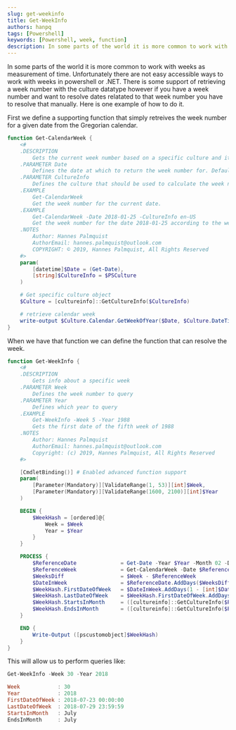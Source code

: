 ```yaml
---
slug: get-weekinfo
title: Get-WeekInfo
authors: hanpq
tags: [Powershell]
keywords: [Powershell, week, function]
description: In some parts of the world it is more common to work with weeks as measurement of time. Unfortunately there are not easy accessible ways to work with weeks in powershell or .NET.
---
```


<div class="fb-share-button"
data-href="https://getps.dev/blog/get-weekinfo"
data-layout="button"
data-size="small">
</div>

In some parts of the world it is more common to work with weeks as measurement of time. Unfortunately there are not easy accessible ways to work with weeks in powershell or .NET. There is some support of retrieving a week number with the culture datatype however if you have a week number and want to resolve dates relatated to that week number you have to resolve that manually. Here is one example of how to do it.

First we define a supporting function that simply retreives the week number for a given date from the Gregorian calendar.

```powershell
function Get-CalendarWeek {
    <#
    .DESCRIPTION
        Gets the current week number based on a specific culture and it's week number descision rules.
    .PARAMETER Date
        Defines the date at which to return the week number for. Defaults to the current date.
    .PARAMETER CultureInfo
        Defines the culture that should be used to calculate the week number. Defaults to se-SV.
    .EXAMPLE
        Get-CalendarWeek
        Get the week number for the current date.
    .EXAMPLE
        Get-CalendarWeek -Date 2018-01-25 -CultureInfo en-US
        Get the week number for the date 2018-01-25 according to the week number calculation rules of the en-US culture.
    .NOTES
        Author: Hannes Palmquist
        AuthorEmail: hannes.palmquist@outlook.com
        COPYRIGHT: © 2019, Hannes Palmquist, All Rights Reserved
    #>
    param(
        [datetime]$Date = (Get-Date),
        [string]$CultureInfo = $PSCulture
    )

    # Get specific culture object
    $Culture = [cultureinfo]::GetCultureInfo($CultureInfo)

    # retrieve calendar week
    write-output $Culture.Calendar.GetWeekOfYear($Date, $Culture.DateTimeFormat.CalendarWeekRule, $Culture.DateTimeFormat.FirstDayOfWeek)
}
```

When we have that function we can define the function that can resolve the week.

```powershell
function Get-WeekInfo {
    <#
    .DESCRIPTION
        Gets info about a specific week
    .PARAMETER Week
        Defines the week number to query
    .PARAMETER Year
        Defines which year to query
    .EXAMPLE
        Get-WeekInfo -Week 5 -Year 1988
        Gets the first date of the fifth week of 1988
    .NOTES
        Author: Hannes Palmquist
        AuthorEmail: hannes.palmquist@outlook.com
        Copyright: (c) 2019, Hannes Palmquist, All Rights Reserved
    #>

    [CmdletBinding()] # Enabled advanced function support
    param(
        [Parameter(Mandatory)][ValidateRange(1, 53)][int]$Week,
        [Parameter(Mandatory)][ValidateRange(1600, 2100)][int]$Year
    )

    BEGIN {
        $WeekHash = [ordered]@{
            Week = $Week
            Year = $Year
        }
    }

    PROCESS {
        $ReferenceDate              = Get-Date -Year $Year -Month 02 -Date 05
        $ReferenceWeek              = Get-CalendarWeek -Date $ReferenceDate
        $WeeksDiff                  = $Week - $ReferenceWeek
        $DateInWeek                 = $ReferenceDate.AddDays($WeeksDiff * 7)
        $WeekHash.FirstDateOfWeek   = $DateInWeek.AddDays(1 - [int]$DateInWeek.DayOfWeek)
        $WeekHash.LastDateOfWeek    = $WeekHash.FirstDateOfWeek.AddDays(7).AddMilliseconds(-1)
        $WeekHash.StartsInMonth     = ([cultureinfo]::GetCultureInfo($PSCulture)).DateTimeFormat.MonthNames[($WeekHash.FirstDateOfWeek).Month-1]
        $WeekHash.EndsInMonth       = ([cultureinfo]::GetCultureInfo($PSCulture)).DateTimeFormat.MonthNames[($WeekHash.LastDateOfWeek).Month-1]
    }

    END {
        Write-Output ([pscustomobject]$WeekHash)
    }
}
```

This will allow us to perform queries like:

```powershell
Get-WeekInfo -Week 30 -Year 2018

Week            : 30
Year            : 2018
FirstDateOfWeek : 2018-07-23 00:00:00
LastDateOfWeek  : 2018-07-29 23:59:59
StartsInMonth   : July
EndsInMonth     : July
```

<Comments />
